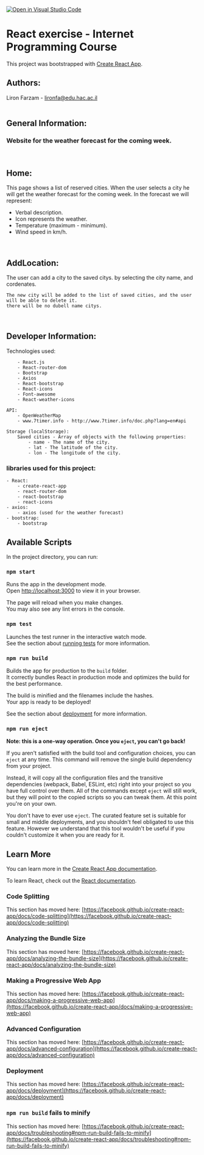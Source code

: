 [![Open in Visual Studio Code](https://classroom.github.com/assets/open-in-vscode-c66648af7eb3fe8bc4f294546bfd86ef473780cde1dea487d3c4ff354943c9ae.svg)](https://classroom.github.com/online_ide?assignment_repo_id=7785018&assignment_repo_type=AssignmentRepo)
# React exercise - Internet Programming Course
This project was bootstrapped with [Create React App](https://github.com/facebook/create-react-app).

## Authors:

Liron Farzam - lironfa@edu.hac.ac.il <br>
<br>

## General Information:
<h3>
Website for the weather forecast for the coming week.
</h3><br>

<h2>Home:</h2>
<p>
    This page shows a list of reserved cities. When the user selects a city he will get the weather forecast for the coming week.
    In the forecast we will represent:
    <ul>
        <li>Verbal description.</li>
        <li>Icon represents the weather.</li>
        <li>Temperature (maximum - minimum).</li>
        <li>Wind speed in km/h.</li>
    </ul>
    <br>
</p>


<h2>AddLocation:</h2>
<p>
    The user can add a city to the saved citys.
    by selecting the city name, and cordenates.

    The new city will be added to the list of saved cities, and the user will be able to delete it.
    there will be no dubell name citys.
</p>
<br>

<h2>Developer Information:</h2>
<p>
    Technologies used:
    
        - React.js
        - React-router-dom
        - Bootstrap
        - Axios
        - React-bootstrap
        - React-icons
        - Font-awesome
        - React-weather-icons
        
    API:
        - OpenWeatherMap
        - www.7timer.info - http://www.7timer.info/doc.php?lang=en#api
    
    Storage (localStorage):
        Saved cities - Array of objects with the following properties:
            - name - The name of the city.
            - lat - The latitude of the city.
            - lon - The longitude of the city.
    
</p>


### libraries used for this project:

    - React:
        - create-react-app
        - react-router-dom
        - react-bootstrap
        - react-icons
    - axios:
        - axios (used for the weather forecast)
    - bootstrap:
        - bootstrap
    

## Available Scripts

In the project directory, you can run:

### `npm start`

Runs the app in the development mode.\
Open [http://localhost:3000](http://localhost:3000) to view it in your browser.

The page will reload when you make changes.\
You may also see any lint errors in the console.

### `npm test`


Launches the test runner in the interactive watch mode.\
See the section about [running tests](https://facebook.github.io/create-react-app/docs/running-tests) for more information.

### `npm run build`

Builds the app for production to the `build` folder.\
It correctly bundles React in production mode and optimizes the build for the best performance.

The build is minified and the filenames include the hashes.\
Your app is ready to be deployed!

See the section about [deployment](https://facebook.github.io/create-react-app/docs/deployment) for more information.

### `npm run eject`

**Note: this is a one-way operation. Once you `eject`, you can't go back!**

If you aren't satisfied with the build tool and configuration choices, you can `eject` at any time. This command will remove the single build dependency from your project.

Instead, it will copy all the configuration files and the transitive dependencies (webpack, Babel, ESLint, etc) right into your project so you have full control over them. All of the commands except `eject` will still work, but they will point to the copied scripts so you can tweak them. At this point you're on your own.

You don't have to ever use `eject`. The curated feature set is suitable for small and middle deployments, and you shouldn't feel obligated to use this feature. However we understand that this tool wouldn't be useful if you couldn't customize it when you are ready for it.

## Learn More

You can learn more in the [Create React App documentation](https://facebook.github.io/create-react-app/docs/getting-started).

To learn React, check out the [React documentation](https://reactjs.org/).

### Code Splitting

This section has moved here: [https://facebook.github.io/create-react-app/docs/code-splitting](https://facebook.github.io/create-react-app/docs/code-splitting)

### Analyzing the Bundle Size

This section has moved here: [https://facebook.github.io/create-react-app/docs/analyzing-the-bundle-size](https://facebook.github.io/create-react-app/docs/analyzing-the-bundle-size)

### Making a Progressive Web App

This section has moved here: [https://facebook.github.io/create-react-app/docs/making-a-progressive-web-app](https://facebook.github.io/create-react-app/docs/making-a-progressive-web-app)

### Advanced Configuration

This section has moved here: [https://facebook.github.io/create-react-app/docs/advanced-configuration](https://facebook.github.io/create-react-app/docs/advanced-configuration)

### Deployment

This section has moved here: [https://facebook.github.io/create-react-app/docs/deployment](https://facebook.github.io/create-react-app/docs/deployment)

### `npm run build` fails to minify

This section has moved here: [https://facebook.github.io/create-react-app/docs/troubleshooting#npm-run-build-fails-to-minify](https://facebook.github.io/create-react-app/docs/troubleshooting#npm-run-build-fails-to-minify)
